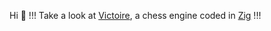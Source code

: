 Hi 👋 !!! Take a look at [Victoire](https://github.com/MattEstHaut/Victoire), a chess engine coded in [Zig](https://ziglang.org/) !!!